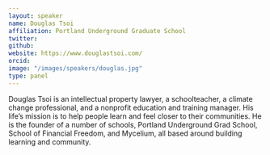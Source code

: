 ```yaml
---
layout: speaker
name: Douglas Tsoi
affiliation: Portland Underground Graduate School
twitter: 
github: 
website: https://www.douglastsoi.com/
orcid: 
image: "/images/speakers/douglas.jpg"
type: panel
---
```


Douglas Tsoi is an intellectual property lawyer, a schoolteacher, a climate change professional, and a nonprofit 
education and training manager. His life’s mission is to help people learn and feel closer to their communities. He is the 
founder of a number of schools, Portland Underground Grad School, School of Financial Freedom, and Mycelium, all based around 
building learning and community. 
